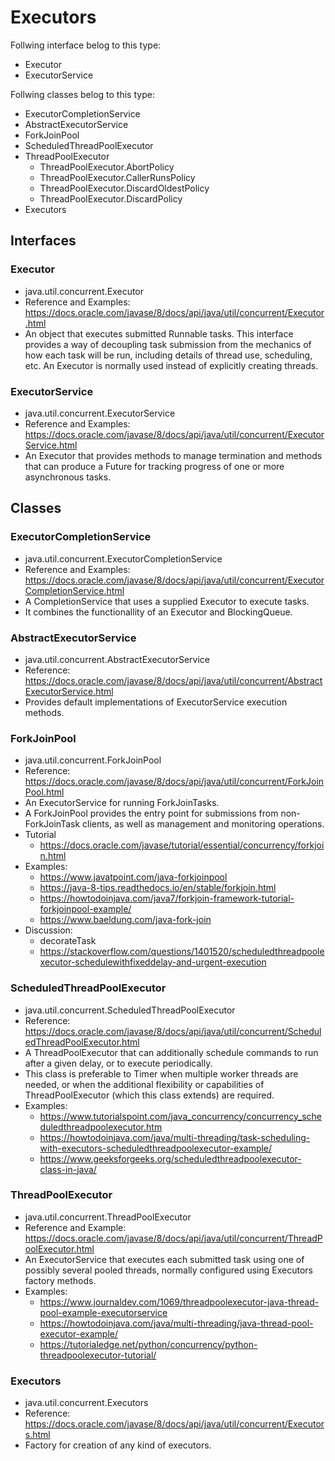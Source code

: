 # Executors

Follwing interface belog to this type:
* Executor
* ExecutorService

Follwing classes belog to this type:
* ExecutorCompletionService
* AbstractExecutorService
* ForkJoinPool
* ScheduledThreadPoolExecutor
* ThreadPoolExecutor
  * ThreadPoolExecutor.AbortPolicy
  * ThreadPoolExecutor.CallerRunsPolicy
  * ThreadPoolExecutor.DiscardOldestPolicy
  * ThreadPoolExecutor.DiscardPolicy
* Executors

## Interfaces

### Executor
* java.util.concurrent.Executor
* Reference and Examples: https://docs.oracle.com/javase/8/docs/api/java/util/concurrent/Executor.html
* An object that executes submitted Runnable tasks. This interface provides a way of decoupling task submission from the mechanics of how each task will be run, including details of thread use, scheduling, etc. An Executor is normally used instead of explicitly creating threads. 

### ExecutorService
* java.util.concurrent.ExecutorService
* Reference and Examples: https://docs.oracle.com/javase/8/docs/api/java/util/concurrent/ExecutorService.html
* An Executor that provides methods to manage termination and methods that can produce a Future for tracking progress of one or more asynchronous tasks.

## Classes

### ExecutorCompletionService
* java.util.concurrent.ExecutorCompletionService
* Reference and Examples: https://docs.oracle.com/javase/8/docs/api/java/util/concurrent/ExecutorCompletionService.html
* A CompletionService that uses a supplied Executor to execute tasks.
* It combines the functionallity of an Executor and BlockingQueue.

### AbstractExecutorService
* java.util.concurrent.AbstractExecutorService
* Reference: https://docs.oracle.com/javase/8/docs/api/java/util/concurrent/AbstractExecutorService.html
* Provides default implementations of ExecutorService execution methods.

### ForkJoinPool
* java.util.concurrent.ForkJoinPool
* Reference: https://docs.oracle.com/javase/8/docs/api/java/util/concurrent/ForkJoinPool.html
* An ExecutorService for running ForkJoinTasks. 
* A ForkJoinPool provides the entry point for submissions from non-ForkJoinTask clients, as well as management and monitoring operations.
* Tutorial
  * https://docs.oracle.com/javase/tutorial/essential/concurrency/forkjoin.html
* Examples:
  * https://www.javatpoint.com/java-forkjoinpool
  * https://java-8-tips.readthedocs.io/en/stable/forkjoin.html
  * https://howtodoinjava.com/java7/forkjoin-framework-tutorial-forkjoinpool-example/
  * https://www.baeldung.com/java-fork-join
* Discussion:
  * decorateTask
  * https://stackoverflow.com/questions/1401520/scheduledthreadpoolexecutor-schedulewithfixeddelay-and-urgent-execution

### ScheduledThreadPoolExecutor
* java.util.concurrent.ScheduledThreadPoolExecutor
* Reference: https://docs.oracle.com/javase/8/docs/api/java/util/concurrent/ScheduledThreadPoolExecutor.html
* A ThreadPoolExecutor that can additionally schedule commands to run after a given delay, or to execute periodically. 
* This class is preferable to Timer when multiple worker threads are needed, or when the additional flexibility or capabilities of ThreadPoolExecutor (which this class extends) are required.
* Examples:
  * https://www.tutorialspoint.com/java_concurrency/concurrency_scheduledthreadpoolexecutor.htm
  * https://howtodoinjava.com/java/multi-threading/task-scheduling-with-executors-scheduledthreadpoolexecutor-example/
  * https://www.geeksforgeeks.org/scheduledthreadpoolexecutor-class-in-java/

### ThreadPoolExecutor
* java.util.concurrent.ThreadPoolExecutor
* Reference and Example: https://docs.oracle.com/javase/8/docs/api/java/util/concurrent/ThreadPoolExecutor.html
* An ExecutorService that executes each submitted task using one of possibly several pooled threads, normally configured using Executors factory methods.
* Examples:
  * https://www.journaldev.com/1069/threadpoolexecutor-java-thread-pool-example-executorservice
  * https://howtodoinjava.com/java/multi-threading/java-thread-pool-executor-example/
  * https://tutorialedge.net/python/concurrency/python-threadpoolexecutor-tutorial/

### Executors
* java.util.concurrent.Executors
* Reference: https://docs.oracle.com/javase/8/docs/api/java/util/concurrent/Executors.html
* Factory for creation of any kind of executors.
